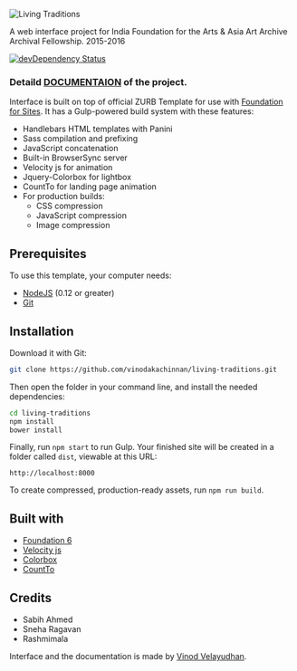 ![Living Traditions](https://raw.githubusercontent.com/vinodakachinnan/living-traditions/master/src/assets/img/Logo.svg)

A web interface project for India Foundation for the Arts & Asia Art Archive Archival Fellowship. 2015-2016

[![devDependency Status](https://david-dm.org/zurb/foundation-zurb-template/dev-status.svg)](https://david-dm.org/zurb/foundation-zurb-template#info=devDependencies)

### Detaild [DOCUMENTAION](http://ltdocs.info/) of the project.

Interface is built on top of official ZURB Template for use with [Foundation for Sites](http://foundation.zurb.com/sites). It has a Gulp-powered build system with these features:

- Handlebars HTML templates with Panini
- Sass compilation and prefixing
- JavaScript concatenation
- Built-in BrowserSync server
- Velocity js for animation
- Jquery-Colorbox for lightbox
- CountTo for landing page animation
- For production builds:
  - CSS compression
  - JavaScript compression
  - Image compression

## Prerequisites

To use this template, your computer needs:

- [NodeJS](https://nodejs.org/en/) (0.12 or greater)
- [Git](https://git-scm.com/)

## Installation

Download it with Git:

```bash
git clone https://github.com/vinodakachinnan/living-traditions.git
```

Then open the folder in your command line, and install the needed dependencies:

```bash
cd living-traditions
npm install
bower install
```

Finally, run `npm start` to run Gulp. Your finished site will be created in a folder called `dist`, viewable at this URL:

```
http://localhost:8000
```

To create compressed, production-ready assets, run `npm run build`.

## Built with

* [Foundation 6](http://foundation.zurb.com/)
* [Velocity js](http://velocityjs.org/)
* [Colorbox](http://www.jacklmoore.com/colorbox/)
* [CountTo](https://github.com/mhuggins/jquery-countTo)

## Credits

* Sabih Ahmed
* Sneha Ragavan
* Rashmimala

Interface and the documentation is made by [Vinod Velayudhan](vinodaschinnan@gmail.com).